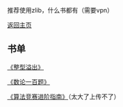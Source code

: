 推荐使用zlib，什么书都有（需要vpn）

[返回主页](https://zjr9898.github.io/)

## 书单

[《整型溢出》](https://zjr9898.github.io/Books/%E6%95%B4%E5%9E%8B%E6%BA%A2%E5%87%BA%EF%BC%9A%E4%BF%A1%E6%81%AF%E5%AD%A6%E7%AB%9E%E8%B5%9B%E7%9A%84%E5%8F%91%E5%B1%95%EF%BC%8C%E7%B9%81%E8%8D%A3%E4%B8%8E%E8%A1%B0%E9%80%80_%E4%BF%AE%E8%AE%A2%E7%89%88.pdf)

[《数论一百题》](https://zjr9898.github.io/Books/%E6%95%B0%E8%AE%BA100%E9%A2%98.pdf)

[《算法竞赛进阶指南》](https://www.bilibili.com/video/BV1KWpezLEnX)（太大了上传不了）
